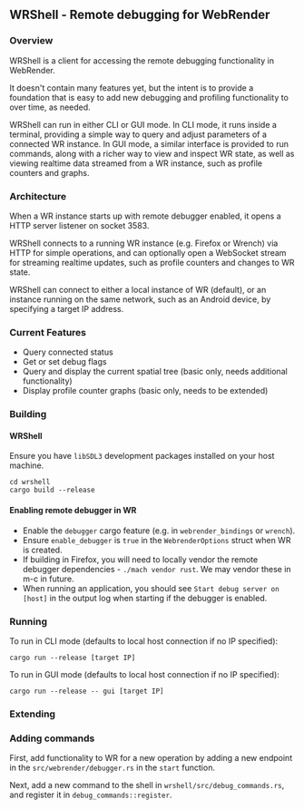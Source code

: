 ## WRShell - Remote debugging for WebRender

### Overview

WRShell is a client for accessing the remote debugging functionality in WebRender.

It doesn't contain many features yet, but the intent is to provide a foundation that is easy to add new debugging and profiling functionality to over time, as needed.

WRShell can run in either CLI or GUI mode. In CLI mode, it runs inside a terminal, providing a simple way to query and adjust parameters of a connected WR instance. In GUI mode, a similar interface is provided to run commands, along with a richer way to view and inspect WR state, as well as viewing realtime data streamed from a WR instance, such as profile counters and graphs.

### Architecture

When a WR instance starts up with remote debugger enabled, it opens a HTTP server listener on socket 3583.

WRShell connects to a running WR instance (e.g. Firefox or Wrench) via HTTP for simple operations, and can optionally open a WebSocket stream for streaming realtime updates, such as profile counters and changes to WR state.

WRShell can connect to either a local instance of WR (default), or an instance running on the same network, such as an Android device, by specifying a target IP address.

### Current Features

 * Query connected status
 * Get or set debug flags
 * Query and display the current spatial tree (basic only, needs additional functionality)
 * Display profile counter graphs (basic only, needs to be extended)

### Building

#### WRShell

Ensure you have `libSDL3` development packages installed on your host machine.

```
cd wrshell
cargo build --release
```

#### Enabling remote debugger in WR

* Enable the `debugger` cargo feature (e.g. in `webrender_bindings` or `wrench`).
* Ensure `enable_debugger` is `true` in the `WebrenderOptions` struct when WR is created.
* If building in Firefox, you will need to locally vendor the remote debugger dependencies - `./mach vendor rust`. We may vendor these in m-c in future.
* When running an application, you should see `Start debug server on [host]` in the output log when starting if the debugger is enabled.

### Running

To run in CLI mode (defaults to local host connection if no IP specified):

`cargo run --release [target IP]`

To run in GUI mode (defaults to local host connection if no IP specified):

`cargo run --release -- gui [target IP]`

### Extending

### Adding commands

First, add functionality to WR for a new operation by adding a new endpoint in the `src/webrender/debugger.rs` in the `start` function.

Next, add a new command to the shell in `wrshell/src/debug_commands.rs`, and register it in `debug_commands::register`.
